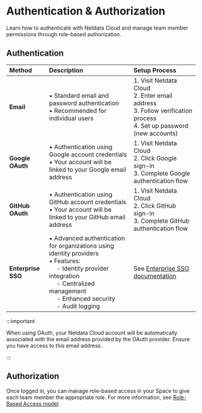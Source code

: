 # Authentication & Authorization

Learn how to authenticate with Netdata Cloud and manage team member permissions through role-based authorization.

## Authentication

| Method | Description | Setup Process |
|:-------|:------------|:--------------|
| **Email** | • Standard email and password authentication<br/>• Recommended for individual users | 1. Visit Netdata Cloud<br/>2. Enter email address<br/>3. Follow verification process<br/>4. Set up password (new accounts) |
| **Google OAuth** | • Authentication using Google account credentials<br/>• Your account will be linked to your Google email address | 1. Visit Netdata Cloud<br/>2. Click Google sign-in<br/>3. Complete Google authentication flow |
| **GitHub OAuth** | • Authentication using GitHub account credentials<br/>• Your account will be linked to your GitHub email address | 1. Visit Netdata Cloud<br/>2. Click GitHub sign-in<br/>3. Complete GitHub authentication flow |
| **Enterprise SSO** | • Advanced authentication for organizations using identity providers<br/>• Features:<br/>&emsp; - Identity provider integration<br/>&emsp; - Centralized management<br/>&emsp; - Enhanced security<br/>&emsp; - Audit logging | See [Enterprise SSO documentation](/docs/netdata-cloud/authentication-and-authorization/enterprise-sso-authentication.md) |

:::important

When using OAuth, your Netdata Cloud account will be automatically associated with the email address provided by the OAuth provider. Ensure you have access to this email address.

:::

## Authorization

Once logged in, you can manage role-based access in your Space to give each team member the appropriate role. For more information, see [Role-Based Access model](/docs/netdata-cloud/authentication-and-authorization/role-based-access-model.md).